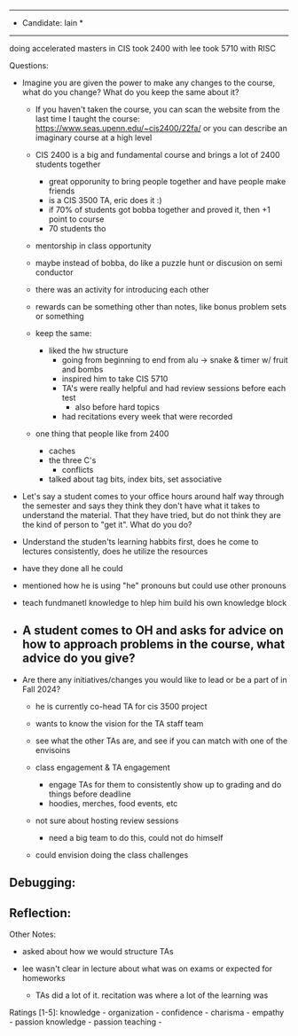 ***************************
* Candidate: Iain *
***************************

doing accelerated masters in CIS
took 2400 with lee
took 5710 with RISC

Questions:
- Imagine you are given the power to make any changes to the course, what do you change? What do you keep the same about it?
  - If you haven't taken the course, you can scan the website from the last time I taught the course: https://www.seas.upenn.edu/~cis2400/22fa/ or you can describe an imaginary course at a high level
  
  - CIS 2400 is a big and fundamental course and brings a lot of 2400 students together
    - great opporunity to bring people together and have people make friends
    - is a CIS 3500 TA, eric does it :)
    - if 70% of students got bobba together and proved it, then +1 point to course
    - 70 students tho
  - mentorship in class opportunity
  - maybe instead of bobba, do like a puzzle hunt or discusion on semi conductor
  - there was an activity for introducing each other
  - rewards can be something other than notes, like bonus problem sets or something

  - keep the same:
    - liked the hw structure
      - going from beginning to end from alu -> snake & timer w/ fruit and bombs
      - inspired him to take CIS 5710
      - TA's were really helpful and had review sessions before each test
        - also before hard topics
      - had recitations every week that were recorded
   
  - one thing that people like from 2400
     - caches
     - the three C's
       - conflicts
     - talked about tag bits, index bits, set associative


- Let's say a student comes to your office hours around half way through the semester and says they think they don't have what it takes to understand the material. That they have tried, but do not think they are the kind of person to "get it". What do you do?
 - Understand the studen'ts learning habbits first, does he come to lectures consistently, does he utilize the resources
 - have they done all he could
 - mentioned how he is using "he" pronouns but could use other pronouns
 - teach fundmanetl knowledge to hlep him build his own knowledge block



- A student comes to OH and asks for advice on how to approach problems in the course, what advice do you give?
  -

- Are there any initiatives/changes you would like to lead or be a part of in Fall 2024?
  - he is currently co-head TA for cis 3500 project
  - wants to know the vision for the TA staff team
  - see what the other TAs are, and see if you can match with one of the envisoins

  - class engagement & TA engagement
    - engage TAs for them to consistently show up to grading and do things before deadline
    - hoodies, merches, food events, etc

  - not sure about hosting review sessions
    - need a big team to do this, could not do himself

  - could envision doing the class challenges

Debugging:
- 



Reflection:
- 



Other Notes:
- asked about how we would structure TAs

- lee wasn't clear in lecture about what was on exams or expected for homeworks
  - TAs did a lot of it. recitation was where a lot of the learning was


Ratings [1-5]:
knowledge         - 
organization      - 
confidence        - 
charisma          - 
empathy           - 
passion knowledge -
passion teaching  - 